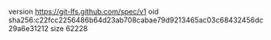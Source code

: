 version https://git-lfs.github.com/spec/v1
oid sha256:c22fcc2256486b64d23ab708cabae79d9213465ac03c68432456dc29a6e31212
size 62228
